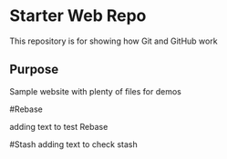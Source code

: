 # Starter Web Repo

This repository is for showing how Git and GitHub work

## Purpose

Sample website with plenty of files for demos

#Rebase

adding text to test Rebase

#Stash
adding text to check stash
